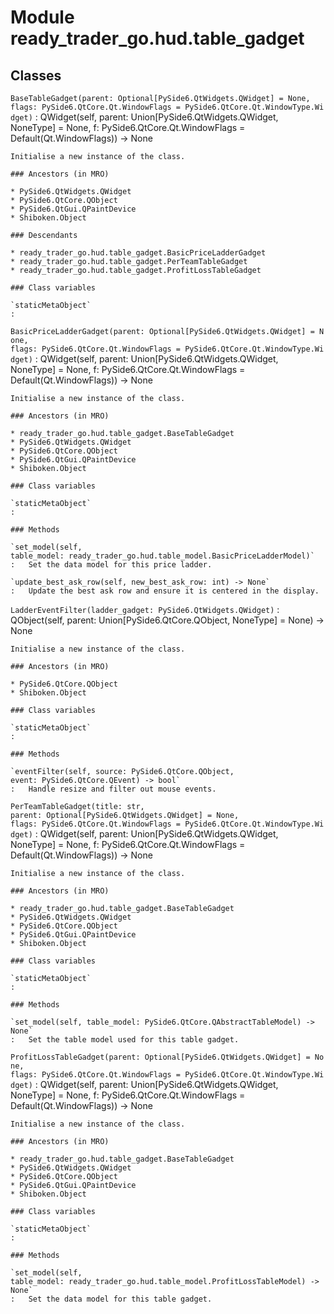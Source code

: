 Module ready_trader_go.hud.table_gadget
=======================================

Classes
-------

`BaseTableGadget(parent: Optional[PySide6.QtWidgets.QWidget] = None, flags: PySide6.QtCore.Qt.WindowFlags = PySide6.QtCore.Qt.WindowType.Widget)`
:   QWidget(self, parent: Union[PySide6.QtWidgets.QWidget, NoneType] = None, f: PySide6.QtCore.Qt.WindowFlags = Default(Qt.WindowFlags)) -> None
    
    Initialise a new instance of the class.

    ### Ancestors (in MRO)

    * PySide6.QtWidgets.QWidget
    * PySide6.QtCore.QObject
    * PySide6.QtGui.QPaintDevice
    * Shiboken.Object

    ### Descendants

    * ready_trader_go.hud.table_gadget.BasicPriceLadderGadget
    * ready_trader_go.hud.table_gadget.PerTeamTableGadget
    * ready_trader_go.hud.table_gadget.ProfitLossTableGadget

    ### Class variables

    `staticMetaObject`
    :

`BasicPriceLadderGadget(parent: Optional[PySide6.QtWidgets.QWidget] = None, flags: PySide6.QtCore.Qt.WindowFlags = PySide6.QtCore.Qt.WindowType.Widget)`
:   QWidget(self, parent: Union[PySide6.QtWidgets.QWidget, NoneType] = None, f: PySide6.QtCore.Qt.WindowFlags = Default(Qt.WindowFlags)) -> None
    
    Initialise a new instance of the class.

    ### Ancestors (in MRO)

    * ready_trader_go.hud.table_gadget.BaseTableGadget
    * PySide6.QtWidgets.QWidget
    * PySide6.QtCore.QObject
    * PySide6.QtGui.QPaintDevice
    * Shiboken.Object

    ### Class variables

    `staticMetaObject`
    :

    ### Methods

    `set_model(self, table_model: ready_trader_go.hud.table_model.BasicPriceLadderModel)`
    :   Set the data model for this price ladder.

    `update_best_ask_row(self, new_best_ask_row: int) ‑> None`
    :   Update the best ask row and ensure it is centered in the display.

`LadderEventFilter(ladder_gadget: PySide6.QtWidgets.QWidget)`
:   QObject(self, parent: Union[PySide6.QtCore.QObject, NoneType] = None) -> None
    
    Initialise a new instance of the class.

    ### Ancestors (in MRO)

    * PySide6.QtCore.QObject
    * Shiboken.Object

    ### Class variables

    `staticMetaObject`
    :

    ### Methods

    `eventFilter(self, source: PySide6.QtCore.QObject, event: PySide6.QtCore.QEvent) ‑> bool`
    :   Handle resize and filter out mouse events.

`PerTeamTableGadget(title: str, parent: Optional[PySide6.QtWidgets.QWidget] = None, flags: PySide6.QtCore.Qt.WindowFlags = PySide6.QtCore.Qt.WindowType.Widget)`
:   QWidget(self, parent: Union[PySide6.QtWidgets.QWidget, NoneType] = None, f: PySide6.QtCore.Qt.WindowFlags = Default(Qt.WindowFlags)) -> None
    
    Initialise a new instance of the class.

    ### Ancestors (in MRO)

    * ready_trader_go.hud.table_gadget.BaseTableGadget
    * PySide6.QtWidgets.QWidget
    * PySide6.QtCore.QObject
    * PySide6.QtGui.QPaintDevice
    * Shiboken.Object

    ### Class variables

    `staticMetaObject`
    :

    ### Methods

    `set_model(self, table_model: PySide6.QtCore.QAbstractTableModel) ‑> None`
    :   Set the table model used for this table gadget.

`ProfitLossTableGadget(parent: Optional[PySide6.QtWidgets.QWidget] = None, flags: PySide6.QtCore.Qt.WindowFlags = PySide6.QtCore.Qt.WindowType.Widget)`
:   QWidget(self, parent: Union[PySide6.QtWidgets.QWidget, NoneType] = None, f: PySide6.QtCore.Qt.WindowFlags = Default(Qt.WindowFlags)) -> None
    
    Initialise a new instance of the class.

    ### Ancestors (in MRO)

    * ready_trader_go.hud.table_gadget.BaseTableGadget
    * PySide6.QtWidgets.QWidget
    * PySide6.QtCore.QObject
    * PySide6.QtGui.QPaintDevice
    * Shiboken.Object

    ### Class variables

    `staticMetaObject`
    :

    ### Methods

    `set_model(self, table_model: ready_trader_go.hud.table_model.ProfitLossTableModel) ‑> None`
    :   Set the data model for this table gadget.